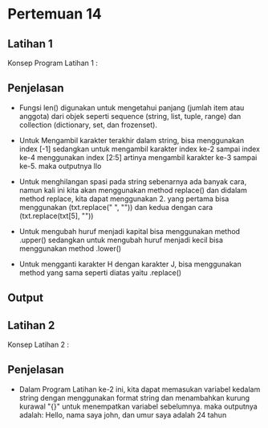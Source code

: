 # Pertemuan 14
## Latihan 1
Konsep Program Latihan 1 :


## Penjelasan
- Fungsi len() digunakan untuk mengetahui panjang (jumlah item atau anggota) dari objek seperti sequence (string, list, tuple, range) dan collection (dictionary, set, dan frozenset).

- Untuk Mengambil karakter terakhir dalam string, bisa menggunakan index [-1] sedangkan untuk mengambil karakter index ke-2 sampai index ke-4 menggunakan index [2:5] artinya mengambil karakter ke-3 sampai ke-5. maka outputnya llo

- Untuk menghilangan spasi pada string sebenarnya ada banyak cara, namun kali ini kita akan menggunakan method replace() dan didalam method replace, kita dapat menggunakan 2. yang pertama bisa menggunakan (txt.replace(" ", "")) dan kedua dengan cara (txt.replace(txt[5], ""))

- Untuk mengubah huruf menjadi kapital bisa menggunakan method .upper() sedangkan untuk mengubah huruf menjadi kecil bisa menggunakan method .lower()

- Untuk mengganti karakter H dengan karakter J, bisa menggunakan method yang sama seperti diatas yaitu .replace()

## Output


## Latihan 2
Konsep Latihan 2 :


## Penjelasan
- Dalam Program Latihan ke-2 ini, kita dapat memasukan variabel kedalam string dengan menggunakan format string dan menambahkan kurung kurawal "{}" untuk menempatkan variabel sebelumnya. maka outputnya adalah: Hello, nama saya john, dan umur saya adalah 24 tahun
